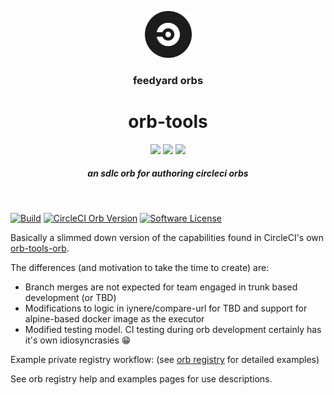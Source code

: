 <div align="center">
	<p>
		<img alt="CircleCI Logo" src="https://raw.githubusercontent.com/ThoughtWorks-DPS/di-circleci-remote-docker/master/img/circle-circleci.svg?sanitize=true" width="75" />
	</p>
  <h3>feedyard orbs</h3>
  <h1>orb-tools</h1>
  <a href="https://app.circleci.com/pipelines/github/feedyard/orb-tools"><img src="https://circleci.com/gh/feedyard/orb-tools.svg?style=shield"></a> <a href="https://circleci.com/orbs/registry/orb/feedyard/orb-tools"><img src="https://img.shields.io/badge/endpoint.svg?url=https://badges.circleci.io/orb/feedyard/orb-tools"></a> <a href="https://opensource.org/licenses/MIT"><img src="https://img.shields.io/badge/license-MIT-blue.svg"></a>
  <h5>an sdlc orb for authoring circleci orbs</h5>
</div>
<br />

[![Build](https://circleci.com/gh/feedyard/orb-tools.svg?style=shield)](https://app.circleci.com/pipelines/github/feedyard/orb-tools)
[![CircleCI Orb Version](https://img.shields.io/badge/endpoint.svg?url=https://badges.circleci.io/orb/feedyard/orb-tools)](feedyard/orb-tools)
[![Software License](https://img.shields.io/badge/license-MIT-blue.svg)](https://opensource.org/licenses/MIT)

Basically a slimmed down version of the capabilities found in CircleCI's own [orb-tools-orb](https://github.com/CircleCI-Public/orb-tools-orb).  

The differences (and motivation to take the time to create) are:

* Branch merges are not expected for team engaged in trunk based development (or TBD)
* Modifications to logic in iynere/compare-url for TBD and support for alpine-based docker image as the executor
* Modified testing model. CI testing during orb development certainly has it's own idiosyncrasies :grin:

Example private registry workflow: (see [orb registry](https://circleci.com/orbs/registry/orb/feedyard/executor-tools) for detailed examples)

See orb registry help and examples pages for use descriptions.



